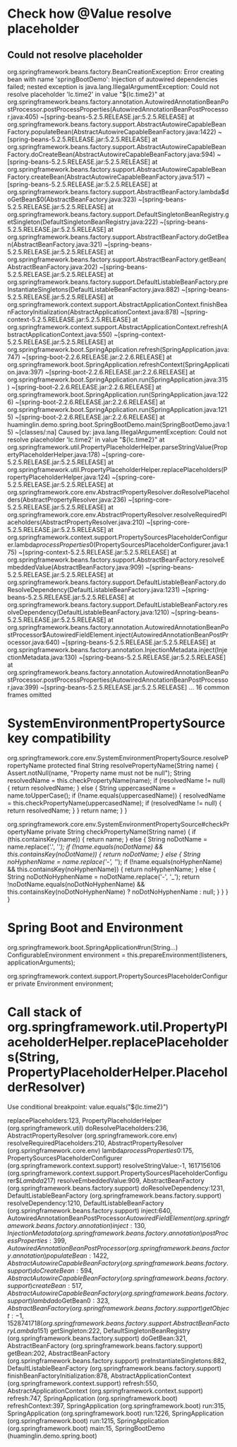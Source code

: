 # Check how @Value resolve placeholder

## Could not resolve placeholder

org.springframework.beans.factory.BeanCreationException: Error creating bean with name 'springBootDemo': Injection of autowired dependencies failed; nested exception is java.lang.IllegalArgumentException: Could not resolve placeholder 'lc.time2' in value "${lc.time2}"
	at org.springframework.beans.factory.annotation.AutowiredAnnotationBeanPostProcessor.postProcessProperties(AutowiredAnnotationBeanPostProcessor.java:405) ~[spring-beans-5.2.5.RELEASE.jar:5.2.5.RELEASE]
	at org.springframework.beans.factory.support.AbstractAutowireCapableBeanFactory.populateBean(AbstractAutowireCapableBeanFactory.java:1422) ~[spring-beans-5.2.5.RELEASE.jar:5.2.5.RELEASE]
	at org.springframework.beans.factory.support.AbstractAutowireCapableBeanFactory.doCreateBean(AbstractAutowireCapableBeanFactory.java:594) ~[spring-beans-5.2.5.RELEASE.jar:5.2.5.RELEASE]
	at org.springframework.beans.factory.support.AbstractAutowireCapableBeanFactory.createBean(AbstractAutowireCapableBeanFactory.java:517) ~[spring-beans-5.2.5.RELEASE.jar:5.2.5.RELEASE]
	at org.springframework.beans.factory.support.AbstractBeanFactory.lambda$doGetBean$0(AbstractBeanFactory.java:323) ~[spring-beans-5.2.5.RELEASE.jar:5.2.5.RELEASE]
	at org.springframework.beans.factory.support.DefaultSingletonBeanRegistry.getSingleton(DefaultSingletonBeanRegistry.java:222) ~[spring-beans-5.2.5.RELEASE.jar:5.2.5.RELEASE]
	at org.springframework.beans.factory.support.AbstractBeanFactory.doGetBean(AbstractBeanFactory.java:321) ~[spring-beans-5.2.5.RELEASE.jar:5.2.5.RELEASE]
	at org.springframework.beans.factory.support.AbstractBeanFactory.getBean(AbstractBeanFactory.java:202) ~[spring-beans-5.2.5.RELEASE.jar:5.2.5.RELEASE]
	at org.springframework.beans.factory.support.DefaultListableBeanFactory.preInstantiateSingletons(DefaultListableBeanFactory.java:882) ~[spring-beans-5.2.5.RELEASE.jar:5.2.5.RELEASE]
	at org.springframework.context.support.AbstractApplicationContext.finishBeanFactoryInitialization(AbstractApplicationContext.java:878) ~[spring-context-5.2.5.RELEASE.jar:5.2.5.RELEASE]
	at org.springframework.context.support.AbstractApplicationContext.refresh(AbstractApplicationContext.java:550) ~[spring-context-5.2.5.RELEASE.jar:5.2.5.RELEASE]
	at org.springframework.boot.SpringApplication.refresh(SpringApplication.java:747) ~[spring-boot-2.2.6.RELEASE.jar:2.2.6.RELEASE]
	at org.springframework.boot.SpringApplication.refreshContext(SpringApplication.java:397) ~[spring-boot-2.2.6.RELEASE.jar:2.2.6.RELEASE]
	at org.springframework.boot.SpringApplication.run(SpringApplication.java:315) ~[spring-boot-2.2.6.RELEASE.jar:2.2.6.RELEASE]
	at org.springframework.boot.SpringApplication.run(SpringApplication.java:1226) ~[spring-boot-2.2.6.RELEASE.jar:2.2.6.RELEASE]
	at org.springframework.boot.SpringApplication.run(SpringApplication.java:1215) ~[spring-boot-2.2.6.RELEASE.jar:2.2.6.RELEASE]
	at huaminglin.demo.spring.boot.SpringBootDemo.main(SpringBootDemo.java:15) ~[classes/:na]
Caused by: java.lang.IllegalArgumentException: Could not resolve placeholder 'lc.time2' in value "${lc.time2}"
	at org.springframework.util.PropertyPlaceholderHelper.parseStringValue(PropertyPlaceholderHelper.java:178) ~[spring-core-5.2.5.RELEASE.jar:5.2.5.RELEASE]
	at org.springframework.util.PropertyPlaceholderHelper.replacePlaceholders(PropertyPlaceholderHelper.java:124) ~[spring-core-5.2.5.RELEASE.jar:5.2.5.RELEASE]
	at org.springframework.core.env.AbstractPropertyResolver.doResolvePlaceholders(AbstractPropertyResolver.java:236) ~[spring-core-5.2.5.RELEASE.jar:5.2.5.RELEASE]
	at org.springframework.core.env.AbstractPropertyResolver.resolveRequiredPlaceholders(AbstractPropertyResolver.java:210) ~[spring-core-5.2.5.RELEASE.jar:5.2.5.RELEASE]
	at org.springframework.context.support.PropertySourcesPlaceholderConfigurer.lambda$processProperties$0(PropertySourcesPlaceholderConfigurer.java:175) ~[spring-context-5.2.5.RELEASE.jar:5.2.5.RELEASE]
	at org.springframework.beans.factory.support.AbstractBeanFactory.resolveEmbeddedValue(AbstractBeanFactory.java:909) ~[spring-beans-5.2.5.RELEASE.jar:5.2.5.RELEASE]
	at org.springframework.beans.factory.support.DefaultListableBeanFactory.doResolveDependency(DefaultListableBeanFactory.java:1231) ~[spring-beans-5.2.5.RELEASE.jar:5.2.5.RELEASE]
	at org.springframework.beans.factory.support.DefaultListableBeanFactory.resolveDependency(DefaultListableBeanFactory.java:1210) ~[spring-beans-5.2.5.RELEASE.jar:5.2.5.RELEASE]
	at org.springframework.beans.factory.annotation.AutowiredAnnotationBeanPostProcessor$AutowiredFieldElement.inject(AutowiredAnnotationBeanPostProcessor.java:640) ~[spring-beans-5.2.5.RELEASE.jar:5.2.5.RELEASE]
	at org.springframework.beans.factory.annotation.InjectionMetadata.inject(InjectionMetadata.java:130) ~[spring-beans-5.2.5.RELEASE.jar:5.2.5.RELEASE]
	at org.springframework.beans.factory.annotation.AutowiredAnnotationBeanPostProcessor.postProcessProperties(AutowiredAnnotationBeanPostProcessor.java:399) ~[spring-beans-5.2.5.RELEASE.jar:5.2.5.RELEASE]
	... 16 common frames omitted

# SystemEnvironmentPropertySource key compatibility

org.springframework.core.env.SystemEnvironmentPropertySource.resolvePropertyName
    protected final String resolvePropertyName(String name) {
        Assert.notNull(name, "Property name must not be null");
        String resolvedName = this.checkPropertyName(name);
        if (resolvedName != null) {
            return resolvedName;
        } else {
            String uppercasedName = name.toUpperCase();
            if (!name.equals(uppercasedName)) {
                resolvedName = this.checkPropertyName(uppercasedName);
                if (resolvedName != null) {
                    return resolvedName;
                }
            }
            return name;
        }
    }
    
org.springframework.core.env.SystemEnvironmentPropertySource#checkPropertyName
    private String checkPropertyName(String name) {
        if (this.containsKey(name)) {
            return name;
        } else {
            String noDotName = name.replace('.', '_');
            if (!name.equals(noDotName) && this.containsKey(noDotName)) {
                return noDotName;
            } else {
                String noHyphenName = name.replace('-', '_');
                if (!name.equals(noHyphenName) && this.containsKey(noHyphenName)) {
                    return noHyphenName;
                } else {
                    String noDotNoHyphenName = noDotName.replace('-', '_');
                    return !noDotName.equals(noDotNoHyphenName) && this.containsKey(noDotNoHyphenName) ? noDotNoHyphenName : null;
                }
            }
        }
    }

# Spring Boot and Environment

org.springframework.boot.SpringApplication#run(String...)
ConfigurableEnvironment environment = this.prepareEnvironment(listeners, applicationArguments);

org.springframework.context.support.PropertySourcesPlaceholderConfigurer
    private Environment environment;


# Call stack of org.springframework.util.PropertyPlaceholderHelper.replacePlaceholders(String, PropertyPlaceholderHelper.PlaceholderResolver)

Use conditional breakpoint: value.equals("${lc.time2}")

replacePlaceholders:123, PropertyPlaceholderHelper (org.springframework.util)
doResolvePlaceholders:236, AbstractPropertyResolver (org.springframework.core.env)
resolveRequiredPlaceholders:210, AbstractPropertyResolver (org.springframework.core.env)
lambda$processProperties$0:175, PropertySourcesPlaceholderConfigurer (org.springframework.context.support)
resolveStringValue:-1, 1617156106 (org.springframework.context.support.PropertySourcesPlaceholderConfigurer$$Lambda$217)
resolveEmbeddedValue:909, AbstractBeanFactory (org.springframework.beans.factory.support)
doResolveDependency:1231, DefaultListableBeanFactory (org.springframework.beans.factory.support)
resolveDependency:1210, DefaultListableBeanFactory (org.springframework.beans.factory.support)
inject:640, AutowiredAnnotationBeanPostProcessor$AutowiredFieldElement (org.springframework.beans.factory.annotation)
inject:130, InjectionMetadata (org.springframework.beans.factory.annotation)
postProcessProperties:399, AutowiredAnnotationBeanPostProcessor (org.springframework.beans.factory.annotation)
populateBean:1422, AbstractAutowireCapableBeanFactory (org.springframework.beans.factory.support)
doCreateBean:594, AbstractAutowireCapableBeanFactory (org.springframework.beans.factory.support)
createBean:517, AbstractAutowireCapableBeanFactory (org.springframework.beans.factory.support)
lambda$doGetBean$0:323, AbstractBeanFactory (org.springframework.beans.factory.support)
getObject:-1, 1528741718 (org.springframework.beans.factory.support.AbstractBeanFactory$$Lambda$151)
getSingleton:222, DefaultSingletonBeanRegistry (org.springframework.beans.factory.support)
doGetBean:321, AbstractBeanFactory (org.springframework.beans.factory.support)
getBean:202, AbstractBeanFactory (org.springframework.beans.factory.support)
preInstantiateSingletons:882, DefaultListableBeanFactory (org.springframework.beans.factory.support)
finishBeanFactoryInitialization:878, AbstractApplicationContext (org.springframework.context.support)
refresh:550, AbstractApplicationContext (org.springframework.context.support)
refresh:747, SpringApplication (org.springframework.boot)
refreshContext:397, SpringApplication (org.springframework.boot)
run:315, SpringApplication (org.springframework.boot)
run:1226, SpringApplication (org.springframework.boot)
run:1215, SpringApplication (org.springframework.boot)
main:15, SpringBootDemo (huaminglin.demo.spring.boot)
